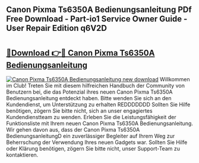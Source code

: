 ## Canon Pixma Ts6350A Bedienungsanleitung PDf Free Download - Part-io1 Service Owner Guide - User Repair Edition q6V2D

# <h2><a href="http://df0j5su.blite.top/?on=Canon+Pixma+Ts6350A+Bedienungsanleitung">🔗Download 👉🔴 Canon Pixma Ts6350A Bedienungsanleitung</a></h2>

[![Canon Pixma Ts6350A Bedienungsanleitung new download](https://i.imgur.com/lujVjoI.png)](http://df0j5su.blite.top/?on=Canon+Pixma+Ts6350A+Bedienungsanleitung)
Willkommen im Club! Treten Sie mit diesem hilfreichen Handbuch der Community von Benutzern bei, die das Potenzial ihres neuen Canon Pixma Ts6350A Bedienungsanleitung entdeckt haben. Bitte wenden Sie sich an den Kundendienst, um Unterstützung zu erhalten REDDDDDDD Sollten Sie Hilfe benötigen, zögern Sie bitte nicht, sich an unser engagiertes Kundendienstteam zu wenden. Erleben Sie die Leistungsfähigkeit der Funktionsliste mit Ihrem neuen Canon Pixma Ts6350A Bedienungsanleitung. Wir gehen davon aus, dass der Canon Pixma Ts6350A BedienungsanleitungD ein zuverlässiger Begleiter auf Ihrem Weg zur Beherrschung der Verwendung Ihres neuen Gadgets war. Sollten Sie Hilfe oder Klärung benötigen, zögern Sie bitte nicht, unser Support-Team zu kontaktieren.

